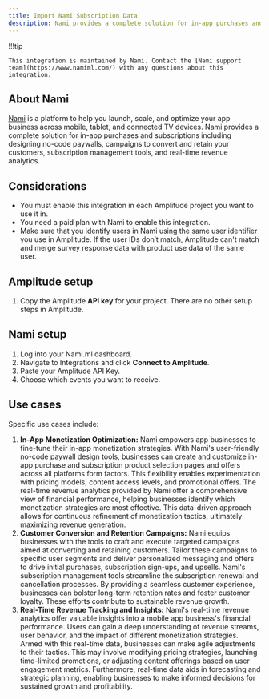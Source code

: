```yaml
---
title: Import Nami Subscription Data
description: Nami provides a complete solution for in-app purchases and subscriptions including designing no-code paywalls, campaigns to convert and retain your customers, subscription management tools, and real-time revenue analytics. 
---
```


!!!tip

    This integration is maintained by Nami. Contact the [Nami support team](https://www.namiml.com/) with any questions about this integration. 

## About Nami

[Nami](https://www.namiml.com/) is a platform to help you launch, scale, and optimize your app business across mobile, tablet, and connected TV devices. Nami provides a complete solution for in-app purchases and subscriptions including designing no-code paywalls, campaigns to convert and retain your customers, subscription management tools, and real-time revenue analytics. 

## Considerations

- You must enable this integration in each Amplitude project you want to use it in.
- You need a paid plan with Nami to enable this integration.
- Make sure that you identify users in Nami using the same user identifier you use in Amplitude. If the user IDs don’t match, Amplitude can't match and merge survey response data with product use data of the same user.

## Amplitude setup

1. Copy the Amplitude **API key** for your project. There are no other setup steps in Amplitude. 

## Nami setup

1. Log into your Nami.ml dashboard.
2. Navigate to Integrations and click **Connect to Amplitude**.
3. Paste your Amplitude API Key.
4. Choose which events you want to receive.

## Use cases

Specific use cases include:

1. **In-App Monetization Optimization:** Nami empowers app businesses to fine-tune their in-app monetization strategies. With Nami's user-friendly no-code paywall design tools, businesses can create and customize in-app purchase and subscription product selection pages and offers across all platforms form factors. This flexibility enables experimentation with pricing models, content access levels, and promotional offers. The real-time revenue analytics provided by Nami offer a comprehensive view of financial performance, helping businesses identify which monetization strategies are most effective. This data-driven approach allows for continuous refinement of monetization tactics, ultimately maximizing revenue generation.
2. **Customer Conversion and Retention Campaigns:** Nami equips businesses with the tools to craft and execute targeted campaigns aimed at converting and retaining customers. Tailor these campaigns to specific user segments and deliver personalized messaging and offers to drive initial purchases, subscription sign-ups, and upsells. Nami's subscription management tools streamline the subscription renewal and cancellation processes. By providing a seamless customer experience, businesses can bolster long-term retention rates and foster customer loyalty. These efforts contribute to sustainable revenue growth.
3. **Real-Time Revenue Tracking and Insights:** Nami's real-time revenue analytics offer valuable insights into a mobile app business's financial performance. Users can gain a deep understanding of revenue streams, user behavior, and the impact of different monetization strategies. Armed with this real-time data, businesses can make agile adjustments to their tactics. This may involve modifying pricing strategies, launching time-limited promotions, or adjusting content offerings based on user engagement metrics. Furthermore, real-time data aids in forecasting and strategic planning, enabling businesses to make informed decisions for sustained growth and profitability.

